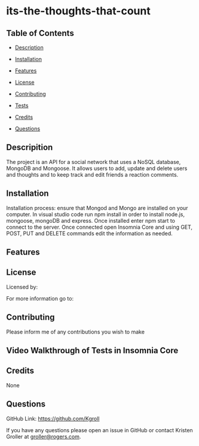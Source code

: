 # its-the-thoughts-that-count

  ## Table of Contents

  * [Description](#description)

  * [Installation](#installation)

  * [Features](#features)

  * [License](#license)

  * [Contributing](#contributing)

  * [Tests](#tests)

  * [Credits](#credits)

  * [Questions](#questions)

  ## Descripition

  The project is an API for a social network that uses a NoSQL database, MongoDB and Mongoose. It allows users to add, update and delete users and thoughts and to keep track and edit friends a reaction comments.

  ## Installation

  Installation process: ensure that Mongod and Mongo are installed on your computer. In visual studio code run npm install in order to install node.js, mongoose, mongoDB and express. Once installed enter npm start to connect to the server. Once connected open Insomnia Core and using GET, POST, PUT and DELETE commands edit the information as needed.

  ## Features

  

  ## License

  Licensed by:  
  
  For more information go to:  

  ## Contributing

  Please inform me of any contributions you wish to make

  ## Video Walkthrough of Tests in Insomnia Core
  

  

  ## Credits

  None

  ## Questions

   GitHub Link:   https://github.com/Kgroll

   If you have any questions please open an issue in GitHub or contact Kristen Groller at groller@rogers.com.
